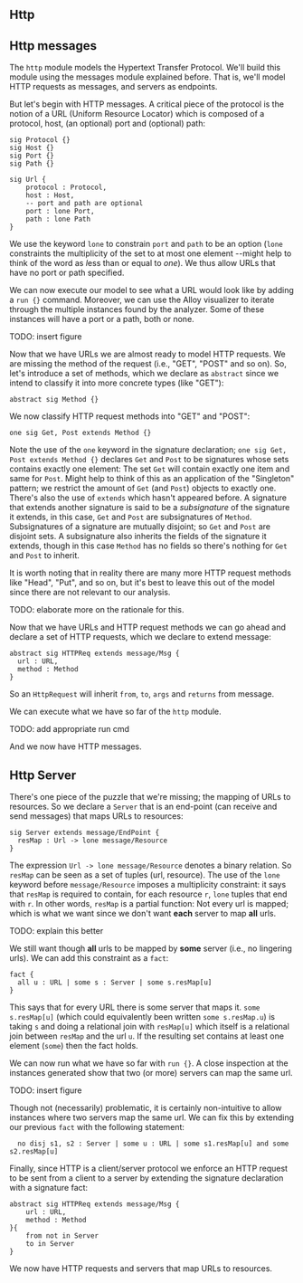 Http
----

Http messages
-------------

The `http` module models the Hypertext Transfer Protocol. We'll build this
module using the messages module explained before. That is, we'll
model HTTP requests as messages, and servers as endpoints.

But let's begin with HTTP messages. A critical piece of the protocol is
the notion of a URL (Uniform Resource Locator) which is composed of a
protocol, host, (an optional) port and (optional) path:

```
sig Protocol {}
sig Host {}
sig Port {}
sig Path {}

sig Url {
	protocol : Protocol,
	host : Host,
	-- port and path are optional
	port : lone Port,
	path : lone Path
}
```

We use the keyword `lone` to constrain `port` and `path` to be an option
(`lone` constraints the multiplicity of the set to at most one element --might
help to think of the word as <em>l</em>ess than or equal to *one*). We thus
allow URLs that have no port or path specified.

We can now execute our model to see what a URL would look like by adding a
`run {}` command. Moreover, we can use the Alloy visualizer to iterate through
the multiple instances found by the analyzer. Some of these instances will
have a port or a path, both or none.

TODO: insert figure

Now that we have URLs we are almost ready to model HTTP requests. We are
missing the method of the request (i.e., "GET", "POST" and so on). So, let's
introduce a set of methods, which we declare as `abstract` since we intend to
classify it into more concrete types (like "GET"):

```
abstract sig Method {}
```

We now classify HTTP request methods into "GET" and "POST":

```
one sig Get, Post extends Method {}
```

Note the use of the `one` keyword in the signature declaration;
`one sig Get, Post extends Method {}` declares `Get` and `Post` to be
signatures whose sets contains exactly one element: The set `Get` will contain
exactly one item and same for `Post`. Might help to think of this as
an application of the "Singleton" pattern; we restrict the amount of `Get` (and
`Post`) objects to exactly one. There's also the use of `extends` which hasn't
appeared before. A signature that extends another signature is said to be a
*subsignature* of the signature it extends, in this case, `Get` and `Post` are
subsignatures of `Method`. Subsignatures of a signature are mutually disjoint;
so `Get` and `Post` are disjoint sets. A subsignature also inherits the fields
of the signature it extends, though in this case `Method` has no fields so
there's nothing for `Get` and `Post` to inherit.

It is worth noting that in reality there are many more HTTP request methods like
"Head", "Put", and so on, but it's best to leave this out of the model since there
are not relevant to our analysis.

TODO: elaborate more on the rationale for this.

Now that we have URLs and HTTP request methods we can go ahead and declare
a set of HTTP requests, which we declare to extend message:

```
abstract sig HTTPReq extends message/Msg {
  url : URL,
  method : Method
}
```

So an `HttpRequest` will inherit `from`, `to`, `args` and `returns` from
message. 

We can execute what we have so far of the `http` module.

TODO: add appropriate run cmd


And we now have HTTP messages.

Http Server
-----------


There's one piece of the puzzle that we're missing; the mapping of URLs to
resources. So we declare a `Server` that is an end-point (can receive and send
messages) that maps URLs to resources:

```
sig Server extends message/EndPoint {	
  resMap : Url -> lone message/Resource
}
```

The expression `Url -> lone message/Resource` denotes a binary relation. So
`resMap` can be seen as a set of tuples (url, resource). The use of the `lone`
keyword before `message/Resource` imposes a multiplicity constraint: it says that
`resMap` is required to contain, for each resource `r`, `lone` tuples that
end with `r`. In other words, `resMap` is a partial function: Not every url is
mapped; which is what we want since we don't want **each** server to map
**all** urls.

TODO: explain this better

We still want though **all** urls to be mapped by **some** server (i.e., no lingering
urls). We can add this constraint as a `fact`:


```
fact {
  all u : URL | some s : Server | some s.resMap[u]
}
```

This says that for every URL there is some server that maps
it. `some s.resMap[u]` (which could equivalently been written `some s.resMap.u`)
is taking `s` and doing a relational join with
`resMap[u]` which itself is a relational join between `resMap` and the url `u`.
If the resulting set contains at least one element (`some`) then the fact holds.

We can now run what we have so far with `run {}`. A close inspection at the
instances generated show that two (or more) servers can map the same
url.

TODO: insert figure

Though not (necessarily) problematic, it is certainly non-intuitive to allow
instances where two servers map the same url. We can fix this by extending our
previous `fact` with the following statement:

```
  no disj s1, s2 : Server | some u : URL | some s1.resMap[u] and some s2.resMap[u]
```

Finally, since HTTP is a client/server protocol
we enforce an HTTP request to be sent from a client to a server by extending the
signature declaration with a signature fact:

```
abstract sig HTTPReq extends message/Msg {
	url : URL,
	method : Method
}{
	from not in Server
	to in Server
}
```

We now have HTTP requests and servers that map URLs to resources.
